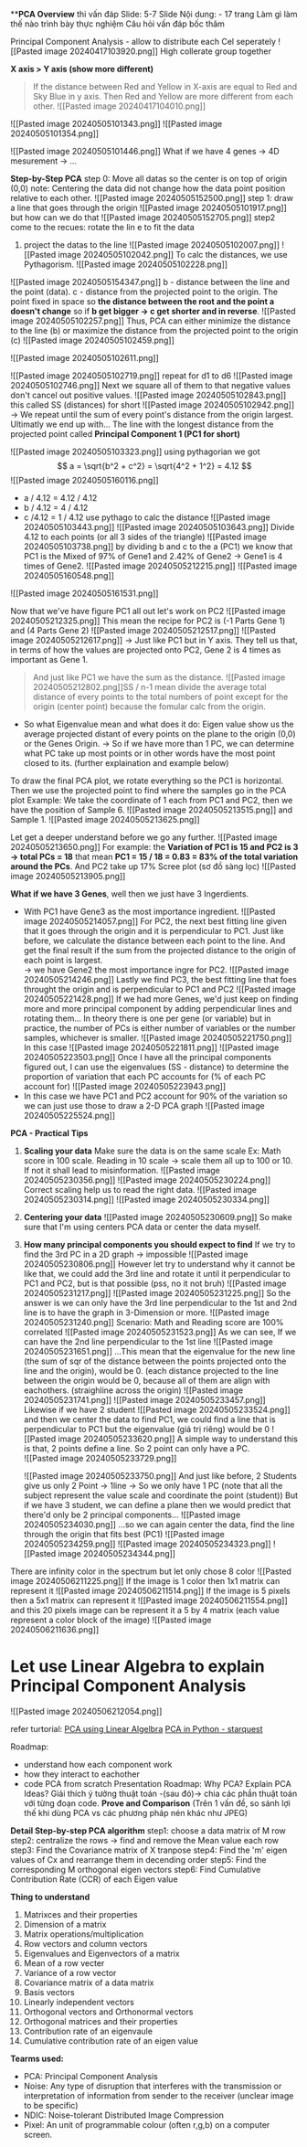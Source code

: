 ****PCA Overview**
thi vấn đáp
Slide: 5-7 Slide
Nội dung:  - 17 trang
Làm gì 
làm thế nào
trình bày thực nghiệm
Câu hỏi vấn đáp
	bốc thăm
 
Principal Component Analysis - allow to distribute each Cel seperately
![[Pasted image 20240417103920.png]]
High collerate group together

**X axis > Y axis (show more different)** 
> If the distance between Red and Yellow in X-axis are equal to Red and Sky Blue in y axis. Then Red and Yellow are more different from each other.
![[Pasted image 20240417104010.png]]

![[Pasted image 20240505101343.png]]
![[Pasted image 20240505101354.png]]

![[Pasted image 20240505101446.png]]
What if we have 4 genes -> 4D mesurement -> ...

**Step-by-Step PCA**
step 0:  Move all datas so the center is on top of origin (0,0)
note: Centering the data did not change how the data point position relative to each other.
![[Pasted image 20240505152500.png]]
step 1: draw a line that goes through the origin
![[Pasted image 20240505101917.png]]
but how can we do that
![[Pasted image 20240505152705.png]]
step2 come to the recues: rotate the lin  e to fit the data
1) project the datas to the line
![[Pasted image 20240505102007.png]]
![[Pasted image 20240505102042.png]]
To calc the distances, we use Pythagorism.
![[Pasted image 20240505102228.png]]

![[Pasted image 20240505154347.png]]
b - distance between the line and the point (data).
c - distance from the projected point to the origin.
The point fixed in space so **the distance between the root and the point a doesn't change** so if **b get bigger -> c get shorter and in reverse**.
![[Pasted image 20240505102257.png]]
Thus, PCA can either minimize the distance to the line (b) or maximize the distance from the projected point to the origin (c)
![[Pasted image 20240505102459.png]]

![[Pasted image 20240505102611.png]]

![[Pasted image 20240505102719.png]]
repeat for d1 to d6 
![[Pasted image 20240505102746.png]]
Next we square all of them to that negative values don't cancel out positive values. 
![[Pasted image 20240505102843.png]]
this called SS (distances) for short
![[Pasted image 20240505102942.png]]
-> We repeat until the sum of every point's distance from the origin largest.  Ultimatly we end up with...
The line with the longest distance from the projected point called **Principal Component 1 (PC1 for short)**

![[Pasted image 20240505103323.png]]
using pythagorian we got 
$$
a = \sqrt{b^2 + c^2} = \sqrt{4^2 + 1^2} = 4.12
$$
![[Pasted image 20240505160116.png]]
+ a / 4.12 = 4.12 / 4.12
+ b / 4.12 = 4 / 4.12
+ c /4.12 = 1 / 4.12
use pythago to calc the distance
![[Pasted image 20240505103443.png]]
 ![[Pasted image 20240505103643.png]]
Divide 4.12 to each points (or all 3 sides of the triangle)
![[Pasted image 20240505103738.png]]
by dividing b and c to the a (PC1) we know that PC1 is the Mixed of 97% of Gene1 and 2.42% of Gene2 -> Gene1 is 4 times of Gene2. 
![[Pasted image 20240505212215.png]]
![[Pasted image 20240505160548.png]]

![[Pasted image 20240505161531.png]]

Now that we've have figure PC1 all out let's work on PC2
![[Pasted image 20240505212325.png]]
This mean the recipe for PC2 is (-1 Parts Gene 1) and (4 Parts Gene 2)
![[Pasted image 20240505212517.png]]
![[Pasted image 20240505212617.png]]
-> Just like PC1 but in Y axis. They tell us that, in terms of how the values are projected onto PC2, Gene 2 is 4 times as important as Gene 1.
> And just like PC1 we have the sum as the distance. 
	![[Pasted image 20240505212802.png]]SS / n-1 mean divide the average total distance of every points to the total numbers of point except for the origin (center point) because the fomular calc from the origin.
+ So what Eigenvalue mean and what does it do: Eigen value show us the average projected distant of every points on the plane to the origin (0,0) or the Genes Origin.
-> So if we have more than 1 PC, we can determine what PC take up most points or in other words have the most point closed to its. (further explaination and example below)


To draw the final PCA plot, we rotate everything so the PC1 is horizontal. Then we use the projected point to find where the samples go in the PCA plot
Example: We take the coordinate of 1 each from PC1 and PC2, then we have the position of Sample 6. 
![[Pasted image 20240505213515.png]]
and Sample 1.
![[Pasted image 20240505213625.png]]

Let get a deeper understand before we go any further.
![[Pasted image 20240505213650.png]]
For example: the **Variation of PC1 is 15 and PC2 is 3 -> total PCs = 18**
that mean **PC1 = 15 / 18 = 0.83  = 83% of the total variation around the PCs**. And PC2 take up 17% 
Scree plot (sơ đồ sàng lọc)
![[Pasted image 20240505213905.png]]

**What if we have 3 Genes**, well then we just have 3 Ingerdients. 
+ With PC1 have Gene3 as the most importance ingredient.
![[Pasted image 20240505214057.png]]
For PC2, the next best fitting line given that it goes through the origin and it is perpendicular to PC1. 
Just like before, we calculate the distance between each point to the line. And get the final result if the sum from the projected distance to the origin of each point is largest.  
-> we have Gene2 the most importance ingre for PC2.
![[Pasted image 20240505214246.png]]
Lastly we find PC3, the best fitting line that foes throught the origin and is perpendicular to PC1 and PC2
![[Pasted image 20240505221428.png]]
If we had more Genes, we'd just keep on finding more and more principal component by adding perpendicular lines and rotating them...
	In theory there is one per gene (or variable) but in practice, the number of PCs is either number of variables or the number samples, whichever is smaller.
![[Pasted image 20240505221750.png]]
In this case
![[Pasted image 20240505221811.png]]
![[Pasted image 20240505223503.png]]
Once I have all the principal components figured out, I can use the eigenvalues (SS - distance) to determine the proportion of variation  that each PC accounts for (% of each PC account for)
![[Pasted image 20240505223943.png]]
+ In this case we have PC1 and PC2 account for 90% of the variation so we can just use those to draw a 2-D PCA graph
![[Pasted image 20240505225524.png]]

**PCA - Practical Tips**
1) **Scaling your data**
	Make sure the data is on the same scale
	Ex: Math score in 100 scale. Reading in 10 scale -> scale them all up to 100 or 10. If not it shall lead to misinformation.
	![[Pasted image 20240505230356.png]]
	![[Pasted image 20240505230224.png]]
	Correct scaling help us to read the right data.
	![[Pasted image 20240505230314.png]]
	![[Pasted image 20240505230334.png]]

2) **Centering your data**
	![[Pasted image 20240505230609.png]]
	So make sure that I'm using centers PCA data or center the data myself. 

3) **How many principal components you should expect to find**
	If we try to find the 3rd PC in a 2D graph -> impossible
	![[Pasted image 20240505230806.png]]
	However let try to understand why it cannot be like that, we could add the 3rd line and rotate it until it perpendicular to PC1 and PC2, but is that possible (pss, no it not bruh) 
	![[Pasted image 20240505231217.png]]
	![[Pasted image 20240505231225.png]]
	So the answer is we can only have the 3rd line perpendicular to the 1st and 2nd line is to have the graph in 3-Dimension or more.
	![[Pasted image 20240505231240.png]]
Scenario: Math and Reading score are 100% correlated
	![[Pasted image 20240505231523.png]]
	As we can see, If we can have the 2nd line perpendicular to the 1st line
	![[Pasted image 20240505231651.png]]
	...This mean that the eigenvalue for the new line (the sum of sqr of the distance between the points projected onto the line and the origin), would be 0. (each distance projected to the line between the origin would be 0, because all of them are align with eachothers. (straighline across the origin)
	![[Pasted image 20240505231741.png]]
	![[Pasted image 20240505233457.png]]
	Likewise if we have 2 student
	![[Pasted image 20240505233524.png]]
	and then we center the data to find PC1, we could find a line that is perpendicular to PC1 but the eigenvalue (giá trị riêng) would be 0 
	![[Pasted image 20240505233620.png]]
	A simple way to understand this is that, 2 points define a line. So 2 point can only have a PC.  
	![[Pasted image 20240505233729.png]]
	 
	![[Pasted image 20240505233750.png]]
	And just like before, 2 Students give us only 2 Point -> 1line -> So we only have 1 PC
		(note that all the subject represent the value scale and coordinate the point (student))
	But if we have 3 student, we can define a plane then we would predict that there'd only be 2 principal components...
	![[Pasted image 20240505234030.png]]
	...so we can again center the data, find the line through the origin that fits best (PC1)
	![[Pasted image 20240505234259.png]]
	![[Pasted image 20240505234323.png]]
	![[Pasted image 20240505234344.png]]

There are infinity color in the spectrum but let only chose 8 color
![[Pasted image 20240506211225.png]]
If the image is 1 color then 1x1 matrix can represent it
![[Pasted image 20240506211514.png]]
If the image is 5 pixels then a 5x1 matrix can represent it
![[Pasted image 20240506211554.png]]
and this 20 pixels image can be represent it a 5 by 4 matrix (each value represent a color block of the image)
![[Pasted image 20240506211636.png]]
# Let use Linear Algebra to explain Principal Component Analysis 
![[Pasted image 20240506212054.png]]

refer turtorial:
[PCA using Linear Algelbra](https://youtu.be/ZtS6sQUAh0c?si=uL3vxaw2h9sB0V3x)
[PCA in Python - starquest](https://youtu.be/Lsue2gEM9D0?si=I6PmvlWgGuVGiD9U)


Roadmap:
+ understand how each component work
+ how they interact to eachother
+ code PCA from scratch
Presentation Roadmap:
	Why PCA?
	Explain PCA
		Ideas?
	Giải thích ý tưởng thuật toán -(sau đó)-> chia các phần thuật toán với từng đoạn code.
		**Prove and Comparison** (Trên 1 vấn đề, so sánh lợi thế khi dùng PCA vs các phương pháp nén khác như JPEG) 


**Detail Step-by-step PCA algorithm**
step1: choose a data matrix of M row
step2: centralize the rows -> find and remove the Mean value each row
step3: Find the Covariance matrix of X tranpose
step4: Find the 'm' eigen values of Cx and rearrange them in decending order
step5: Find the corresponding M orthogonal eigen vectors
step6: Find Cumulative Contribution Rate (CCR) of each Eigen value


**Thing to understand**
1) Matrixces and their properties
2) Dimension of a matrix
3) Matrix operations/multiplication
4) Row vectors and column vectors
5) Eigenvalues and Eigenvectors of a matrix
6) Mean of a row vecter
7) Variance of a row vector
8) Covariance matrix of a data matrix
9) Basis vectors
10) Linearly independent vectors
11) Orthogonal vectors and Orthonormal vectors
12) Orthogonal matrices and their properties 
13) Contribution rate of an eigenvaule
14) Cumulative contribution rate of an eigen value

**Tearms used:** 
+ PCA: Principal Component Analysis
+ Noise: Any type of disruption that interferes with the transmission or interpretation of information from sender to the receiver (unclear image to be specific)
+ NDIC: Noise-tolerant Distributed Image Compression
+ Pixel: An unit of programmable colour (often r,g,b) on a computer screen.

